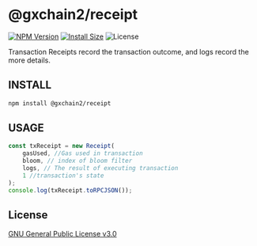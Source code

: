 # @gxchain2/receipt
[![NPM Version](https://img.shields.io/npm/v/@gxchain2/receipt)](https://www.npmjs.org/package/@gxchain2/receipt)
[![Install Size](https://packagephobia.now.sh/badge?p=@gxchain2/receipt)](https://packagephobia.now.sh/result?p=@gxchain2/receipt)
![License](https://img.shields.io/npm/l/@gxchain2/receipt)


Transaction Receipts record the transaction outcome, and logs record the more details.
## INSTALL

```sh
npm install @gxchain2/receipt
```

## USAGE

```ts
const txReceipt = new Receipt(
    gasUsed, //Gas used in transaction
    bloom, // index of bloom filter
    logs, // The result of executing transaction
    1 //transaction's state 
);
console.log(txReceipt.toRPCJSON());
```

## License

[GNU General Public License v3.0](https://www.gnu.org/licenses/gpl-3.0.en.html)
